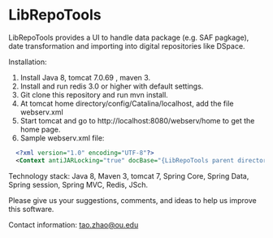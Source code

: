 # LibRepoTools
LibRepoTools provides a UI to handle data package (e.g. SAF pagkage), date transformation and importing into digital repositories like DSpace. 

Installation:

1. Install Java 8, tomcat 7.0.69 <do NOT use very old version>, maven 3.
2. Install and run redis 3.0 or higher with default settings.
3. Git clone this repository and run mvn install.
4. At tomcat home directory/config/Catalina/localhost, add the file webserv.xml
5. Start tomcat and go to http://localhost:8080/webserv/home to get the home page.
6. Sample webserv.xml file:
```xml
  <?xml version="1.0" encoding="UTF-8"?>
  <Context antiJARLocking="true" docBase="{LibRepoTools parent directory}/LibRepoTools/shareokdata/webserv/target/webserv-1.0-SNAPSHOT" path="/webserv"/>
  ```


Technology stack:
Java 8, Maven 3, tomcat 7, Spring Core, Spring Data, Spring session, Spring MVC, Redis, JSch.

Please give us your suggestions, comments, and ideas to help us improve this software.

Contact information: tao.zhao@ou.edu
